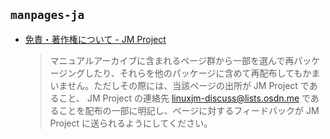 
## `manpages-ja`

- [免責・著作権について - JM Project](https://linuxjm.osdn.jp/copyright.html)
  > マニュアルアーカイブに含まれるページ群から一部を選んで再パッケージングしたり、それらを他のパッケージに含めて再配布してもかまいません。ただしその際には、当該ページの出所が JM Project であること、 JM Project の連絡先 linuxjm-discuss@lists.osdn.me であることを配布の一部に明記し、ページに対するフィードバックが JM Project に送られるようにしてください。
